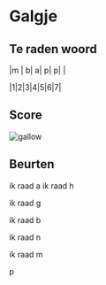 # Galgje

## Te raden woord

|m | b| a| p| p| |

|1|2|3|4|5|6|7|

## Score
![gallow](./images/4.png)

## Beurten
ik raad a
ik raad h

ik raad g

ik raad b

ik raad n

ik raad m

p
